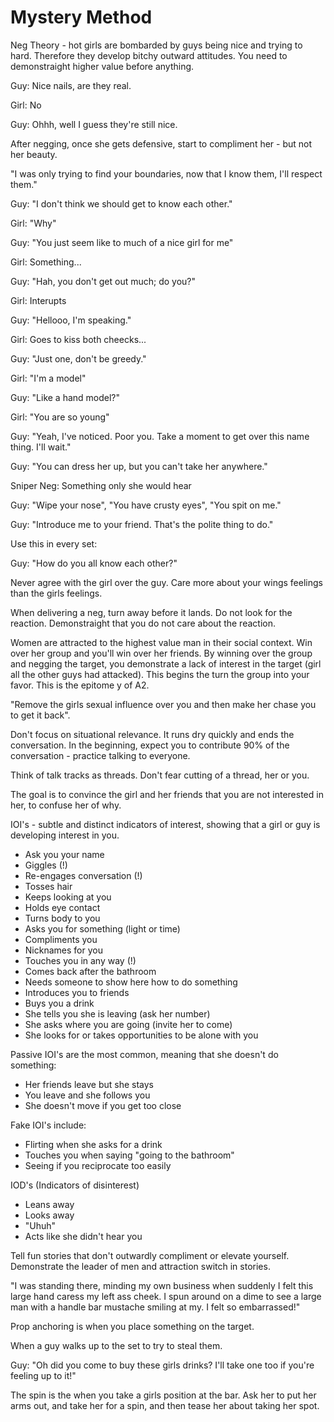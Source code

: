# Mystery Method

Neg Theory - hot girls are bombarded by guys being nice and trying to hard. Therefore they develop bitchy outward attitudes. You need to demonstraight higher value before anything. 

Guy: Nice nails, are they real.

Girl: No

Guy: Ohhh, well I guess they're still nice.

After negging, once she gets defensive, start to compliment her - but not her beauty. 

"I was only trying to find your boundaries, now that I know them, I'll respect them."

Guy: "I don't think we should get to know each other."

Girl: "Why"

Guy: "You just seem like to much of a nice girl for me"

Girl: Something...

Guy: "Hah, you don't get out much; do you?"

Girl: Interupts

Guy: "Hellooo, I'm speaking."

Girl: Goes to kiss both cheecks...

Guy: "Just one, don't be greedy."

Girl: "I'm a model"

Guy: "Like a hand model?"

Girl: "You are so young"

Guy: "Yeah, I've noticed. Poor you. Take a moment to get over this name thing. I'll wait."

Guy: "You can dress her up, but you can't take her anywhere."

Sniper Neg: Something only she would hear

Guy: "Wipe your nose", "You have crusty eyes", "You spit on me."

Guy: "Introduce me to your friend. That's the polite thing to do."

Use this in every set:

Guy: "How do you all know each other?"

Never agree with the girl over the guy. Care more about your wings feelings than the girls feelings.

When delivering a neg, turn away before it lands. Do not look for the reaction. Demonstraight that you do not care about the reaction.

Women are attracted to the highest value man in their social context. Win over her group and you'll win over her friends. By winning over the group and negging the target, you demonstrate a lack of interest in the target (girl all the other guys had attacked). This begins the turn the group into your favor. This is the epitome y of A2.

"Remove the girls sexual influence over you and then make her chase you to get it back".

Don't focus on situational relevance. It runs dry quickly and ends the conversation. In the beginning, expect you to contribute 90% of the conversation - practice talking to everyone. 

Think of talk tracks as threads. Don't fear cutting of a thread, her or you. 

The goal is to convince the girl and her friends that you are not interested in her, to confuse her of why.  

IOI's - subtle and distinct indicators of interest, showing that a girl or guy is developing interest in you.

- Ask you your name
- Giggles (!)
- Re-engages conversation (!)
- Tosses hair
- Keeps looking at you
- Holds eye contact
- Turns body to you
- Asks you for something (light or time)
- Compliments you
- Nicknames for you
- Touches you in any way (!)
- Comes back after the bathroom
- Needs someone to show here how to do something
- Introduces you to friends
- Buys you a drink
- She tells you she is leaving (ask her number)
- She asks where you are going (invite her to come)
- She looks for or takes opportunities to be alone with you

Passive IOI's are the most common, meaning that she doesn't do something:

- Her friends leave but she stays
- You leave and she follows you
- She doesn't move if you get too close

Fake IOI's include:

- Flirting when she asks for a drink
- Touches you when saying "going to the bathroom"
- Seeing if you reciprocate too easily

IOD's (Indicators of disinterest)

- Leans away
- Looks away
- "Uhuh"
- Acts like she didn't hear you

Tell fun stories that don't outwardly compliment or elevate yourself. Demonstrate the leader of men and attraction switch in stories. 

"I was standing there, minding my own business when suddenly I felt this large hand caress my left ass cheek. I spun around on a dime to see a large man with a handle bar mustache smiling at my. I felt so embarrassed!"

Prop anchoring is when you place something on the target.

When a guy walks up to the set to try to steal them.

Guy: "Oh did you come to buy these girls drinks? I'll take one too if you're feeling up to it!"

The spin is the when you take a girls position at the bar. Ask her to put her arms out, and take her for a spin, and then tease her about taking her spot.